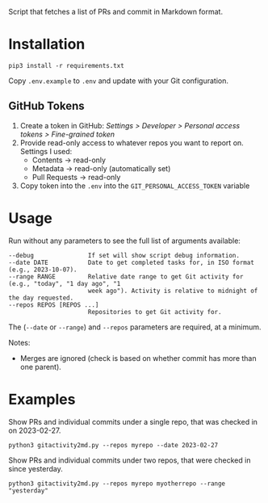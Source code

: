 Script that fetches a list of PRs and commit in Markdown format.

# Installation

`pip3 install -r requirements.txt`

Copy `.env.example` to `.env` and update with your Git configuration.

## GitHub Tokens

1. Create a token in GitHub: _Settings > Developer > Personal access tokens > Fine-grained token_
1. Provide read-only access to whatever repos you want to report on. Settings I used:
    - Contents -> read-only
    - Metadata -> read-only (automatically set)
    - Pull Requests -> read-only
1. Copy token into the `.env` into the `GIT_PERSONAL_ACCESS_TOKEN` variable

# Usage

Run without any parameters to see the full list of arguments available:

```
--debug               If set will show script debug information.
--date DATE           Date to get completed tasks for, in ISO format (e.g., 2023-10-07).
--range RANGE         Relative date range to get Git activity for (e.g., "today", "1 day ago", "1
                      week ago"). Activity is relative to midnight of the day requested.
--repos REPOS [REPOS ...]
                      Repositories to get Git activity for.
```

The (`--date` or `--range`) and `--repos` parameters are required, at a minimum.

Notes:

- Merges are ignored (check is based on whether commit has more than one parent).

# Examples

Show PRs and individual commits under a single repo, that was checked in on 2023-02-27.
```
python3 gitactivity2md.py --repos myrepo --date 2023-02-27
```

Show PRs and individual commits under two repos, that were checked in since yesterday.
```
python3 gitactivity2md.py --repos myrepo myotherrepo --range "yesterday"
```